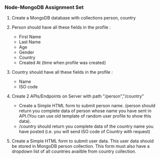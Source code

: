 ### Node-MongoDB Assignment Set

1. Create a MongoDB database with collections  person, country

2. Person should have all these fields in the profile :
    * First Name
    * Last Name
    * Age
    * Gender
    * Country
    * Created At (time when profile was created)

3. Country should have all these fields in the profile :
    * Name
    * ISO code

4. Create 2 APIs/Endpoints on Server with path "/person","/country"
    * Create a Simple HTML form to submit person name. /person should return you complete data of person whose name you have sent in API.(You can use old template of random user profile to show this data).
    * /country should return you complete data of the country name you have posted (i.e. you will send ISO code of Country with request)

5. Create a Simple HTML form to submit user data. This user data should be stored in MongoDB person collection. This form must also have a dropdown list of all countries availble from country collection.